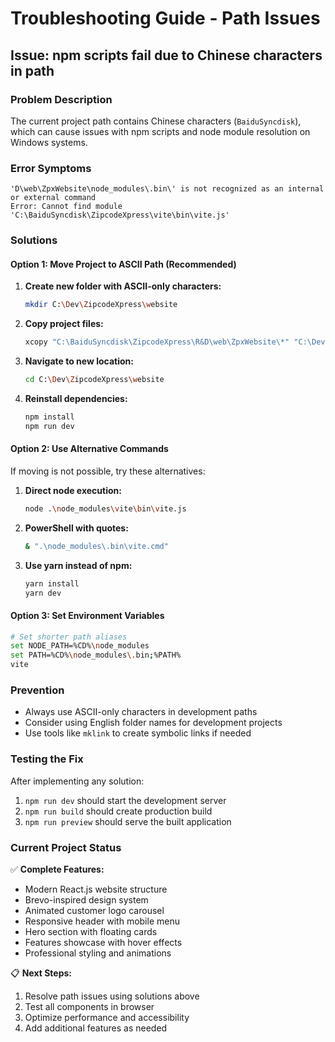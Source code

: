 # Troubleshooting Guide - Path Issues

## Issue: npm scripts fail due to Chinese characters in path

### Problem Description
The current project path contains Chinese characters (`BaiduSyncdisk`), which can cause issues with npm scripts and node module resolution on Windows systems.

### Error Symptoms
```
'D\web\ZpxWebsite\node_modules\.bin\' is not recognized as an internal or external command
Error: Cannot find module 'C:\BaiduSyncdisk\ZipcodeXpress\vite\bin\vite.js'
```

### Solutions

#### Option 1: Move Project to ASCII Path (Recommended)
1. **Create new folder with ASCII-only characters:**
   ```bash
   mkdir C:\Dev\ZipcodeXpress\website
   ```

2. **Copy project files:**
   ```bash
   xcopy "C:\BaiduSyncdisk\ZipcodeXpress\R&D\web\ZpxWebsite\*" "C:\Dev\ZipcodeXpress\website\" /s /e
   ```

3. **Navigate to new location:**
   ```bash
   cd C:\Dev\ZipcodeXpress\website
   ```

4. **Reinstall dependencies:**
   ```bash
   npm install
   npm run dev
   ```

#### Option 2: Use Alternative Commands
If moving is not possible, try these alternatives:

1. **Direct node execution:**
   ```bash
   node .\node_modules\vite\bin\vite.js
   ```

2. **PowerShell with quotes:**
   ```bash
   & ".\node_modules\.bin\vite.cmd"
   ```

3. **Use yarn instead of npm:**
   ```bash
   yarn install
   yarn dev
   ```

#### Option 3: Set Environment Variables
```bash
# Set shorter path aliases
set NODE_PATH=%CD%\node_modules
set PATH=%CD%\node_modules\.bin;%PATH%
vite
```

### Prevention
- Always use ASCII-only characters in development paths
- Consider using English folder names for development projects
- Use tools like `mklink` to create symbolic links if needed

### Testing the Fix
After implementing any solution:
1. `npm run dev` should start the development server
2. `npm run build` should create production build
3. `npm run preview` should serve the built application

### Current Project Status
✅ **Complete Features:**
- Modern React.js website structure
- Brevo-inspired design system
- Animated customer logo carousel
- Responsive header with mobile menu
- Hero section with floating cards
- Features showcase with hover effects
- Professional styling and animations

📋 **Next Steps:**
1. Resolve path issues using solutions above
2. Test all components in browser
3. Optimize performance and accessibility
4. Add additional features as needed
